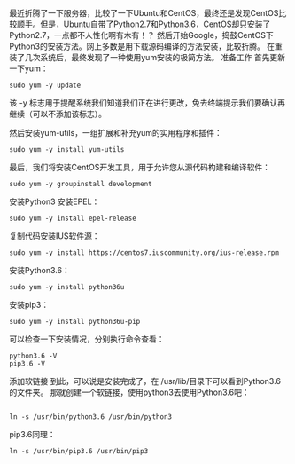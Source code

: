 最近折腾了一下服务器，比较了一下Ubuntu和CentOS，最终还是发现CentOS比较顺手。但是，Ubuntu自带了Python2.7和Python3.6，CentOS却只安装了Python2.7，一点都不人性化啊有木有！？
然后开始Google，捣鼓CentOS下Python3的安装方法。网上多数是用下载源码编译的方法安装，比较折腾。
在重装了几次系统后，最终发现了一种使用yum安装的极简方法。
准备工作
首先更新一下yum：
```
sudo yum -y update
```


该 -y 标志用于提醒系统我们知道我们正在进行更改，免去终端提示我们要确认再继续（可以不添加该标志）。

然后安装yum-utils，一组扩展和补充yum的实用程序和插件：
```
sudo yum -y install yum-utils
```

最后，我们将安装CentOS开发工具，用于允许您从源代码构建和编译软件：
```
sudo yum -y groupinstall development
```
安装Python3
安装EPEL：
```
sudo yum -y install epel-release
```
复制代码安装IUS软件源：
```
sudo yum -y install https://centos7.iuscommunity.org/ius-release.rpm
```
安装Python3.6：
```
sudo yum -y install python36u
```
安装pip3：
```
sudo yum -y install python36u-pip
```
可以检查一下安装情况，分别执行命令查看：
```
python3.6 -V
pip3.6 -V
```

添加软链接
到此，可以说是安装完成了，在 /usr/lib/目录下可以看到Python3.6的文件夹。
那就创建一个软链接，使用python3去使用Python3.6吧：
```

ln -s /usr/bin/python3.6 /usr/bin/python3
```

pip3.6同理：
```
ln -s /usr/bin/pip3.6 /usr/bin/pip3
```